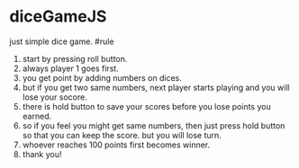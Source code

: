 # diceGameJS
just simple dice game.
#rule
1. start by pressing roll button.
2. always player 1 goes first.
3. you get point by adding numbers on dices.
4. but if you get two same numbers, next player starts playing and you will lose your socore.
5. there is hold button to save your scores before you lose points you earned.
6. so if you feel you might get same numbers, then just press hold button so that you can keep the score. but you will lose turn.
7. whoever reaches 100 points first becomes winner.
8. thank you!
